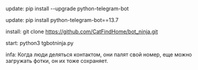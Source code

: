 update: pip install --upgrade python-telegram-bot

update: pip install python-telegram-bot==13.7

install: git clone https://github.com/CatFindHome/bot_ninja.git

start: python3 tgbotninja.py

infa: Когда люди деляться контактом, они палят свой номер, еще можно загружать фотки, он их тоже сохраняет.
